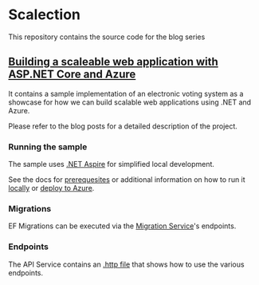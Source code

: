 # Scalection

This repository contains the source code for the blog series

## [Building a scaleable web application with ASP.NET Core and Azure](https://softaware.at/codeaware/building-a-scalable-web-application-with-asp-net-core-and-azure-1/)

It contains a sample implementation of an electronic voting system as a showcase for how we can build scalable web applications using .NET and Azure.

Please refer to the blog posts for a detailed description of the project.

### Running the sample

The sample uses [.NET Aspire](https://learn.microsoft.com/en-us/dotnet/aspire/get-started/aspire-overview) for simplified local development.

See the docs for [prerequesites](https://learn.microsoft.com/en-us/dotnet/aspire/fundamentals/setup-tooling?tabs=windows&pivots=visual-studio) or additional information on how to run it [locally](https://learn.microsoft.com/en-us/dotnet/aspire/fundamentals/networking-overview) or [deploy to Azure](https://learn.microsoft.com/en-us/dotnet/aspire/deployment/azure/aca-deployment).

### Migrations

EF Migrations can be executed via the [Migration Service](src/Scalection/Scalection.MigrationService)'s endpoints.

### Endpoints
The API Service contains an [.http file](src/Scalection/Scalection.ApiService/app.http) that shows how to use the various endpoints.